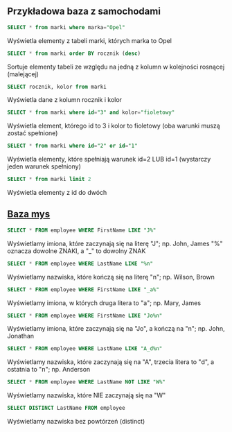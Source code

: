 ## Przykładowa baza z samochodami

```sql
SELECT * from marki where marka="Opel"
```
Wyświetla elementy z tabeli marki, których marka to Opel

```sql
SELECT * from marki order BY rocznik (desc)
```
Sortuje elementy tabeli ze względu na jedną z kolumn w kolejności rosnącej (malejącej)

```sql
SELECT rocznik, kolor from marki
```
Wyświetla dane z kolumn rocznik i kolor

```sql
SELECT * from marki where id="3" and kolor="fioletowy"
```
Wyświetla element, którego id to 3 i kolor to fioletowy (oba warunki muszą zostać spełnione)

```sql
SELECT * from marki where id="2" or id="1"
```
Wyświetla elementy, które spełniają warunek id=2 LUB id=1 (wystarczy jeden warunek spełniony)

```sql
SELECT * from marki limit 2
```
Wyświetla elementy z id do dwóch
## [Baza mys](https://github.com/62koen/notatki/blob/v4/attachments/SQL/mys.sql)

```sql
SELECT * FROM employee WHERE FirstName LIKE "J%"
```
Wyświetlamy imiona, które zaczynają się na literę "J"; np. John, James
"%" oznacza dowolne ZNAKI, a "_" to dowolny ZNAK

```sql
SELECT * FROM employee WHERE LastName LIKE "%n"
```
Wyświetlamy nazwiska, które kończą się na literę "n"; np. Wilson, Brown

```sql
SELECT * FROM employee WHERE FirstName LIKE "_a%"
```
Wyświetlamy imiona, w których druga litera to "a"; np. Mary, James

```sql
SELECT * FROM employee WHERE FirstName LIKE "Jo%n"
```
Wyświetlamy imiona, które zaczynają się na "Jo", a kończą na "n"; np. John, Jonathan

```sql
SELECT * FROM employee WHERE LastName LIKE "A_d%n"
```
Wyświetlamy nazwiska, które zaczynają się na "A", trzecia litera to "d", a ostatnia to "n"; np. Anderson

```sql
SELECT * FROM employee WHERE LastName NOT LIKE "W%"
```
Wyświetlamy nazwiska, które NIE zaczynają się na "W"

```sql
SELECT DISTINCT LastName FROM employee
```
Wyświetlamy nazwiska bez powtórzeń (distinct)